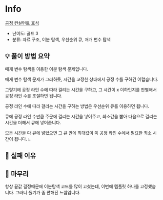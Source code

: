 # Info
[공정 컨설턴트 호석](https://boj.kr/22254)

- 난이도: 골드 3
- 분류: 자료 구조, 이분 탐색, 우선순위 큐, 매개 변수 탐색

## 💡 풀이 방법 요약

매개 변수 탐색을 이용한 이분 탐색 문제입니다.

매개 변수 탐색 문제가 그러하듯, 시간을 고정한 상태에서 공정 수를 구하긴 어렵습니다.

그렇기에 공정 라인 수에 따라 걸리는 시간을 구하고, 그 시간이 x 이하인지를 판별해서 공정 라인 수를 조절하면 됩니다.

공정 라인 수에 따라 걸리는 시간을 구하는 방법은 우선순위 큐를 이용하면 됩니다.

큐에 공정 라인 수만큼 주문에 걸리는 시간을 넣어주고, 최소값을 뽑아 다음으로 걸리는 시간을 더해서 큐에 넣어줍니다.

모든 시간을 다 큐에 넣었으면 그 큐 안에 최대값이 이 공정 라인 수에서 필요한 최소 시간이 됩니다.ㄴ

## 👀 실패 이유

## 🙂 마무리

항상 끝값 결정때문에 이분탐색 코드를 많이 고쳤는데, 이번에 템플릿 하나를 고정했습니다. 그러니 풀기가 좀 편해진 느낌입니다.
